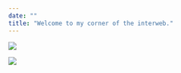 ```yaml
---
date: ""
title: "Welcome to my corner of the interweb."
---
```



![](../EXTRAS/manwalk.gif)

![](../EXTRAS/footer.svg)


